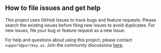 ## How to file issues and get help  

This project uses GitHub Issues to track bugs and feature requests. Please search the existing 
issues before filing new issues to avoid duplicates.  For new issues, file your bug or 
feature request as a new Issue.

For help and questions about using this project, please contact `support@portkey.ai`. Join the community discussions [here](https://discord.com/invite/DD7vgKK299).